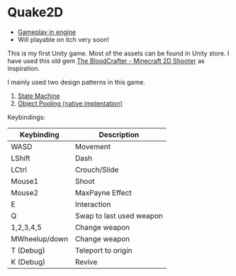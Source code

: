 # Quake2D

-   [Gameplay in engine](https://www.youtube.com/watch?v=k8BzNgMHqMk)
- 	Will playable on itch very soon!

This is my first Unity game. Most of the assets can be found in Unity store. I have used this old gem [The BloodCrafter - Minecraft 2D Shooter](https://www.youtube.com/watch?v=coBzHfkvI8w) as inspiration.

I mainly used two design patterns in this game.

1. [State Machine](https://en.wikipedia.org/wiki/Finite-state_machine)
2. [Object Pooling (native implentation)](https://en.wikipedia.org/wiki/Object_pool_pattern)

Keybindings:

| Keybinding    | Description              |
| ------------- | ------------------------ |
| WASD          | Movement                 |
| LShift        | Dash                     |
| LCtrl         | Crouch/Slide             |
| Mouse1        | Shoot                    |
| Mouse2        | MaxPayne Effect          |
| E             | Interaction              |
| Q             | Swap to last used weapon |
| 1,2,3,4,5     | Change weapon            |
| MWheelup/down | Change weapon            |
| T (Debug)     | Teleport to origin       |
| K (Debug)     | Revive                   |
